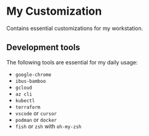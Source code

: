# My Customization
Contains essential customizations for my workstation.

## Development tools
The following tools are essential for my daily usage:
- `google-chrome`
- `ibus-bamboo`
- `gcloud`
- `az cli`
- `kubectl`
- `terraform`
- `vscode` or `cursor`
- `podman` or `docker`
- `fish` or `zsh` with `oh-my-zsh`
